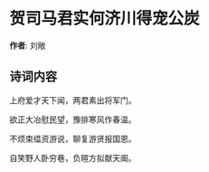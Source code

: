 # 贺司马君实何济川得宠公炭

**作者**: 刘敞

## 诗词内容

上府爱才天下闻，两君素出将军门。

欲正大冶慰民望，豫排寒风作春温。

不烦束缊资游说，聊复游贤报国恩。

自笑野人卧穷巷，负暄方拟献天阍。

